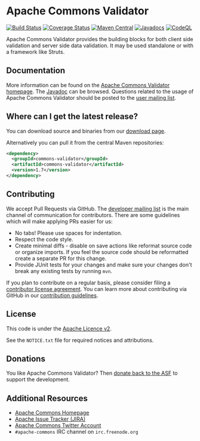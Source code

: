 <!---
 Licensed to the Apache Software Foundation (ASF) under one or more
 contributor license agreements.  See the NOTICE file distributed with
 this work for additional information regarding copyright ownership.
 The ASF licenses this file to You under the Apache License, Version 2.0
 (the "License"); you may not use this file except in compliance with
 the License.  You may obtain a copy of the License at

      http://www.apache.org/licenses/LICENSE-2.0

 Unless required by applicable law or agreed to in writing, software
 distributed under the License is distributed on an "AS IS" BASIS,
 WITHOUT WARRANTIES OR CONDITIONS OF ANY KIND, either express or implied.
 See the License for the specific language governing permissions and
 limitations under the License.
-->
<!---
 +======================================================================+
 |****                                                              ****|
 |****      THIS FILE IS GENERATED BY THE COMMONS BUILD PLUGIN      ****|
 |****                    DO NOT EDIT DIRECTLY                      ****|
 |****                                                              ****|
 +======================================================================+
 | TEMPLATE FILE: readme-md-template.md                                 |
 | commons-build-plugin/trunk/src/main/resources/commons-xdoc-templates |
 +======================================================================+
 |                                                                      |
 | 1) Re-generate using: mvn commons-build:readme-md                    |
 |                                                                      |
 | 2) Set the following properties in the component's pom:              |
 |    - commons.componentid (required, alphabetic, lower case)          |
 |    - commons.release.version (required)                              |
 |                                                                      |
 | 3) Example Properties                                                |
 |                                                                      |
 |  <properties>                                                        |
 |    <commons.componentid>math</commons.componentid>                   |
 |    <commons.release.version>1.2</commons.release.version>            |
 |  </properties>                                                       |
 |                                                                      |
 +======================================================================+
--->
Apache Commons Validator
===================

[![Build Status](https://travis-ci.org/apache/commons-validator.svg)](https://travis-ci.org/apache/commons-validator)
[![Coverage Status](https://codecov.io/gh/apache/commons-validator/branch/master/graph/badge.svg)](https://app.codecov.io/gh/apache/commons-validator)
[![Maven Central](https://maven-badges.herokuapp.com/maven-central/commons-validator/commons-validator/badge.svg)](https://maven-badges.herokuapp.com/maven-central/commons-validator/commons-validator/)
[![Javadocs](https://javadoc.io/badge/commons-validator/commons-validator/1.7.svg)](https://javadoc.io/doc/commons-validator/commons-validator/1.7)
[![CodeQL](https://github.com/apache/commons-validator/workflows/CodeQL/badge.svg)](https://github.com/apache/commons-validator/actions/workflows/codeql-analysis.yml?query=workflow%3ACodeQL)

Apache Commons Validator provides the building blocks for both client side validation and server side data validation.
    It may be used standalone or with a framework like Struts.

Documentation
-------------

More information can be found on the [Apache Commons Validator homepage](https://commons.apache.org/proper/commons-validator).
The [Javadoc](https://commons.apache.org/proper/commons-validator/apidocs) can be browsed.
Questions related to the usage of Apache Commons Validator should be posted to the [user mailing list][ml].

Where can I get the latest release?
-----------------------------------
You can download source and binaries from our [download page](https://commons.apache.org/proper/commons-validator/download_validator.cgi).

Alternatively you can pull it from the central Maven repositories:

```xml
<dependency>
  <groupId>commons-validator</groupId>
  <artifactId>commons-validator</artifactId>
  <version>1.7</version>
</dependency>
```

Contributing
------------

We accept Pull Requests via GitHub. The [developer mailing list][ml] is the main channel of communication for contributors.
There are some guidelines which will make applying PRs easier for us:
+ No tabs! Please use spaces for indentation.
+ Respect the code style.
+ Create minimal diffs - disable on save actions like reformat source code or organize imports. If you feel the source code should be reformatted create a separate PR for this change.
+ Provide JUnit tests for your changes and make sure your changes don't break any existing tests by running ```mvn```.

If you plan to contribute on a regular basis, please consider filing a [contributor license agreement](https://www.apache.org/licenses/#clas).
You can learn more about contributing via GitHub in our [contribution guidelines](CONTRIBUTING.md).

License
-------
This code is under the [Apache Licence v2](https://www.apache.org/licenses/LICENSE-2.0).

See the `NOTICE.txt` file for required notices and attributions.

Donations
---------
You like Apache Commons Validator? Then [donate back to the ASF](https://www.apache.org/foundation/contributing.html) to support the development.

Additional Resources
--------------------

+ [Apache Commons Homepage](https://commons.apache.org/)
+ [Apache Issue Tracker (JIRA)](https://issues.apache.org/jira/browse/VALIDATOR)
+ [Apache Commons Twitter Account](https://twitter.com/ApacheCommons)
+ `#apache-commons` IRC channel on `irc.freenode.org`

[ml]:https://commons.apache.org/mail-lists.html
